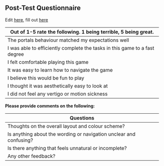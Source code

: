 ## Post-Test Questionnaire
Edit [here](https://docs.google.com/forms/d/1Zrh0I6RZziyzvvQxHpi2iskqb2CYvITNQJfPH1mYKeE/edit?usp=sharing), fill out [here](https://forms.gle/W2f13c8HJmcRM1VGA)

| Out of 1-5 rate the following. 1 being terrible, 5 being great.            |
| -------------------------------------------------------------------------- |
| The portals behaviour matched my expectations well                         |
| I was able to efficiently complete the tasks in this game to a fast degree |
| I felt comfortable playing this game                                       |
| It was easy to learn how to navigate the game                              |
| I believe this would be fun to play                                        |
| I thought it was aesthetically easy to look at                             |
| I did not feel any vertigo or motion sickness                              |

**Please provide comments on the following:**

| **Questions**                                                      |
| ------------------------------------------------------------------ |
| Thoughts on the overall layout and colour scheme?                  |
| Is anything about the wording or navigation unclear and confusing? |
| Is there anything that feels unnatural or incomplete?              |
| Any other feedback?                                                |
